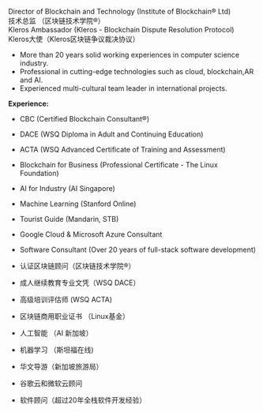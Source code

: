 Director of Blockchain and Technology (Institute of Blockchain® Ltd)<br>
技术总监 （区块链技术学院®）<br>
Kleros Ambassador (Kleros - Blockchain Dispute Resolution Protocol)<br>
Kleros大使（Kleros区块链争议裁决协议）

* More than 20 years solid working experiences in computer science industry.
* Professional in cutting-edge technologies such as cloud, blockchain,AR and AI.
* Experienced multi-cultural team leader in international projects.

**Experience:**

* CBC (Certified Blockchain Consultant®)
* DACE (WSQ Diploma in Adult and Continuing Education)
* ACTA (WSQ Advanced Certificate of Training and Assessment)
* Blockchain for Business (Professional Certificate - The Linux Foundation)
* AI for Industry (AI Singapore)
* Machine Learning (Stanford Online)
* Tourist Guide (Mandarin, STB)
* Google Cloud & Microsoft Azure Consultant
* Software Consultant (Over 20 years of full-stack software development)

* 认证区块链顾问（区块链技术学院®）
* 成人继续教育专业文凭（WSQ DACE）
* 高级培训评估师 (WSQ ACTA)
* 区块链商用职业证书 （Linux基金）
* 人工智能 （AI 新加坡）
* 机器学习 （斯坦福在线)
* 华文导游（新加坡旅游局）
* 谷歌云和微软云顾问
* 软件顾问（超过20年全栈软件开发经验）
